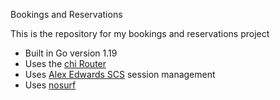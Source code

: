 Bookings and Reservations

This is the repository for my bookings and reservations project

- Built in Go version 1.19
- Uses the [chi Router](github.com/go-chi/chi)
- Uses [Alex Edwards SCS](github.com/alexedwards/scs/v2) session management
- Uses [nosurf](github.com/justinas/nosurf)